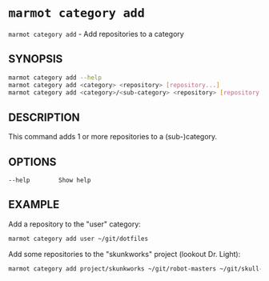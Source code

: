# `marmot category add`

`marmot category add` - Add repositories to a category

## SYNOPSIS

```sh
marmot category add --help
marmot category add <category> <repository> [repository...]
marmot category add <category>/<sub-category> <repository> [repository...]
```

## DESCRIPTION

This command adds 1 or more repositories to a (sub-)category.

## OPTIONS

```text
--help        Show help
```

## EXAMPLE

Add a repository to the "user" category:

```sh
marmot category add user ~/git/dotfiles
```

Add some repositories to the "skunkworks" project (lookout Dr. Light):

```sh
marmot category add project/skunkworks ~/git/robot-masters ~/git/skull-fortress
```

